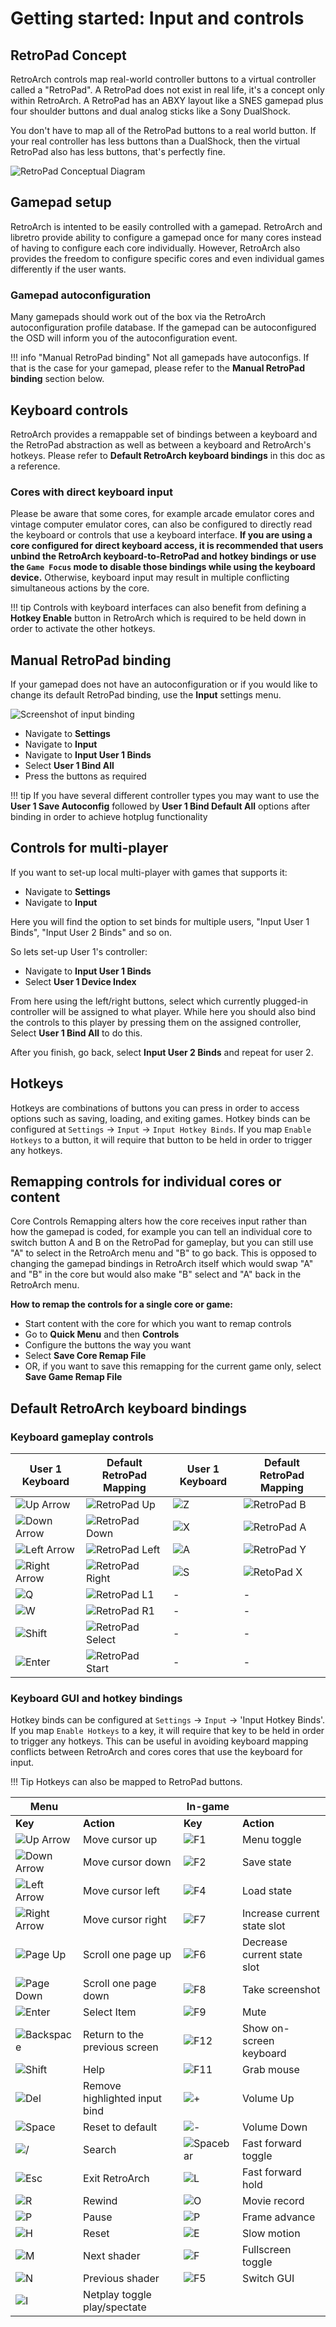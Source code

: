 # Getting started: Input and controls

## RetroPad Concept
RetroArch controls map real-world controller buttons to a virtual controller called a "RetroPad". A RetroPad does not exist in real life, it's a concept only within RetroArch. A RetroPad has an ABXY layout like a SNES gamepad plus four shoulder buttons and dual analog sticks like a Sony DualShock.

You don't have to map all of the RetroPad buttons to a real world button. If your real controller has less buttons than a DualShock, then the virtual RetroPad also has less buttons, that's perfectly fine.

![RetroPad Conceptual Diagram](/image/guides/retropad-conceptual-diagram.png)

## Gamepad setup
RetroArch is intented to be easily controlled with a gamepad. RetroArch and libretro provide ability to configure a gamepad once for many cores instead of having to configure each core individually. However, RetroArch also provides the freedom to configure specific cores and even individual games differently if the user wants.

### Gamepad autoconfiguration
Many gamepads should work out of the box via the RetroArch autoconfiguration profile database. If the gamepad can be autoconfigured the OSD will inform you of the autoconfiguration event.

!!! info "Manual RetroPad binding"
    Not all gamepads have autoconfigs. If that is the case for your gamepad, please refer to the **Manual RetroPad binding** section below.

## Keyboard controls
RetroArch provides a remappable set of bindings between a keyboard and the RetroPad abstraction as well as between a keyboard and RetroArch's hotkeys. Please refer to **Default RetroArch keyboard bindings** in this doc as a reference.

### Cores with direct keyboard input
Please be aware that some cores, for example arcade emulator cores and vintage computer emulator cores, can also be configured to directly read the keyboard or controls that use a keyboard interface. **If you are using a core configured for direct keyboard access, it is recommended that users unbind the RetroArch keyboard-to-RetroPad and hotkey bindings or use the `Game Focus` mode to disable those bindings while using the keyboard device.** Otherwise, keyboard input may result in multiple conflicting simultaneous actions by the core.

!!! tip
    Controls with keyboard interfaces can also benefit from defining a **Hotkey Enable** button in RetroArch which is required to be held down in order to activate the other hotkeys.
    
## Manual RetroPad binding

If your gamepad does not have an autoconfiguration or if you would like to change its default RetroPad binding, use the **Input** settings menu.

![Screenshot of input binding](/image/retroarch/xmb/autoconf.gif)

- Navigate to **Settings**
- Navigate to **Input**
- Navigate to **Input User 1 Binds**
- Select **User 1 Bind All**
- Press the buttons as required

!!! tip
    If you have several different controller types you may want to use the **User 1 Save Autoconfig** followed by **User 1 Bind Default All** options after binding in order to achieve hotplug functionality

## Controls for multi-player 

If you want to set-up local multi-player with games that supports it:

- Navigate to **Settings**
- Navigate to **Input**

Here you will find the option to set binds for multiple users, "Input User 1 Binds", "Input User 2 Binds" and so on.

So lets set-up User 1's controller:

- Navigate to **Input User 1 Binds**
- Select **User 1 Device Index**

From here using the left/right buttons, select which currently plugged-in controller will be assigned to what player. While here you should also bind the controls to this player by pressing them on the assigned controller, Select **User 1 Bind All** to do this.

After you finish, go back, select **Input User 2 Binds** and repeat for user 2.

## Hotkeys
Hotkeys are combinations of buttons you can press in order to access options such as saving, loading, and exiting games. Hotkey binds can be configured at `Settings` → `Input` → `Input Hotkey Binds`. If you map `Enable Hotkeys` to a button, it will require that button to be held in order to trigger any hotkeys.

## Remapping controls for individual cores or content
Core Controls Remapping alters how the core receives input rather than how the gamepad is coded, for example you can tell an individual core to switch button A and B on the RetroPad for gameplay, but you can still use "A" to select in the RetroArch menu and "B" to go back. This is opposed to changing the gamepad bindings in RetroArch itself which would swap "A" and "B" in the core but would also make "B" select and "A" back in the RetroArch menu.

**How to remap the controls for a single core or game:**

* Start content with the core for which you want to remap controls
* Go to **Quick Menu** and then **Controls**
* Configure the buttons the way you want
* Select **Save Core Remap File**
* OR, if you want to save this remapping for the current game only, select **Save Game Remap File**

## Default RetroArch keyboard bindings

### Keyboard gameplay controls

| User 1 Keyboard | Default RetroPad Mapping  | User 1 Keyboard | Default RetroPad Mapping |
|-----------------|---------------------------|-----------------|--------------------------|
| ![Up Arrow](/image/Button_Pack/Keyboard_Mouse/Dark/Keyboard_Black_Arrow_Up.png)    | ![RetroPad Up](../image/retropad/retro_dpad_up.png)       | ![Z](/image/Button_Pack/Keyboard_Mouse/Dark/Keyboard_Black_Z.png)   | ![RetroPad B](../image/retropad/retro_b.png)       |
| ![Down Arrow](/image/Button_Pack/Keyboard_Mouse/Dark/Keyboard_Black_Arrow_Down.png)  | ![RetroPad Down](../image/retropad/retro_dpad_down.png)     | ![X](/image/Button_Pack/Keyboard_Mouse/Dark/Keyboard_Black_X.png)   | ![RetroPad A](../image/retropad/retro_a.png)       |
| ![Left Arrow](/image/Button_Pack/Keyboard_Mouse/Dark/Keyboard_Black_Arrow_Left.png)  | ![RetroPad Left](../image/retropad/retro_dpad_left.png)     | ![A](/image/Button_Pack/Keyboard_Mouse/Dark/Keyboard_Black_A.png)   | ![RetroPad Y](../image/retropad/retro_y.png)       | 
| ![Right Arrow](/image/Button_Pack/Keyboard_Mouse/Dark/Keyboard_Black_Arrow_Right.png) | ![RetroPad Right](../image/retropad/retro_dpad_right.png)    | ![S](/image/Button_Pack/Keyboard_Mouse/Dark/Keyboard_Black_S.png)   | ![RetoPad X](../image/retropad/retro_x.png)       |
| ![Q](/image/Button_Pack/Keyboard_Mouse/Dark/Keyboard_Black_Q.png)     | ![RetroPad L1](../image/retropad/retro_l1.png)            | - | - |
| ![W](/image/Button_Pack/Keyboard_Mouse/Dark/Keyboard_Black_W.png)     | ![RetroPad R1](../image/retropad/retro_r1.png)            | - | - |
| ![Shift](/image/Button_Pack/Keyboard_Mouse/Dark/Keyboard_Black_Shift.png) | ![RetroPad Select](../image/retropad/retro_select.png)        | - | - |
| ![Enter](/image/Button_Pack/Keyboard_Mouse/Dark/Keyboard_Black_Enter.png) | ![RetroPad Start](../image/retropad/retro_start.png)         | - | - |


### Keyboard GUI and hotkey bindings

Hotkey binds can be configured at `Settings` → `Input` → 'Input Hotkey Binds'. If you map `Enable Hotkeys` to a key, it will require that key to be held in order to trigger any hotkeys. This can be useful in avoiding keyboard mapping conflicts between RetroArch and cores cores that use the keyboard for input.

!!! Tip
    Hotkeys can also be mapped to RetroPad buttons.

Menu                        ||In-game      ||
------------- | ------------ |------------- | ------------ 
**Key**       | **Action**   |**Key**       |**Action**
![Up Arrow](/image/Button_Pack/Keyboard_Mouse/Dark/Keyboard_Black_Arrow_Up.png)    | Move cursor up                  |![F1](/image/Button_Pack/Keyboard_Mouse/Dark/Keyboard_Black_F1.png)    | Menu toggle
![Down Arrow](/image/Button_Pack/Keyboard_Mouse/Dark/Keyboard_Black_Arrow_Down.png)  | Move cursor down                |![F2](/image/Button_Pack/Keyboard_Mouse/Dark/Keyboard_Black_F2.png)    | Save state
![Left Arrow](/image/Button_Pack/Keyboard_Mouse/Dark/Keyboard_Black_Arrow_Left.png)  | Move cursor left                |![F4](/image/Button_Pack/Keyboard_Mouse/Dark/Keyboard_Black_F4.png)    | Load state
![Right Arrow](/image/Button_Pack/Keyboard_Mouse/Dark/Keyboard_Black_Arrow_Right.png) | Move cursor right               |![F7](/image/Button_Pack/Keyboard_Mouse/Dark/Keyboard_Black_F7.png)    | Increase current state slot
![Page Up](/image/Button_Pack/Keyboard_Mouse/Dark/Keyboard_Black_Page_Up.png)     | Scroll one page up              |![F6](/image/Button_Pack/Keyboard_Mouse/Dark/Keyboard_Black_F6.png)    | Decrease current state slot
![Page Down](/image/Button_Pack/Keyboard_Mouse/Dark/Keyboard_Black_Page_Down.png)   | Scroll one page down            |![F8](/image/Button_Pack/Keyboard_Mouse/Dark/Keyboard_Black_F8.png)    | Take screenshot
![Enter](/image/Button_Pack/Keyboard_Mouse/Dark/Keyboard_Black_Enter.png)       | Select Item                       |![F9](/image/Button_Pack/Keyboard_Mouse/Dark/Keyboard_Black_F9.png)    | Mute
![Backspace](/image/Button_Pack/Keyboard_Mouse/Dark/Keyboard_Black_Backspace.png)   | Return to the previous screen  |![F12](/image/Button_Pack/Keyboard_Mouse/Dark/Keyboard_Black_F12.png)   | Show on-screen keyboard
![Shift](/image/Button_Pack/Keyboard_Mouse/Dark/Keyboard_Black_Shift.png)       | Help                            |![F11](/image/Button_Pack/Keyboard_Mouse/Dark/Keyboard_Black_F11.png)   | Grab mouse
![Del](/image/Button_Pack/Keyboard_Mouse/Dark/Keyboard_Black_Del.png)         | Remove highlighted input bind | ![+](/image/Button_Pack/Keyboard_Mouse/Dark/Keyboard_Black_Plus.png)  | Volume Up
![Space](/image/Button_Pack/Keyboard_Mouse/Dark/Keyboard_Black_Space.png)       | Reset to default | ![-](/image/Button_Pack/Keyboard_Mouse/Dark/Keyboard_Black_Minus.png) | Volume Down
![/](/image/Button_Pack/Keyboard_Mouse/Dark/Keyboard_Black_Slash.png)  | Search  | ![Spacebar](/image/Button_Pack/Keyboard_Mouse/Dark/Keyboard_Black_Space.png) | Fast forward toggle | 
![Esc](/image/Button_Pack/Keyboard_Mouse/Dark/Keyboard_Black_Esc.png)  | Exit RetroArch   | ![L](/image/Button_Pack/Keyboard_Mouse/Dark/Keyboard_Black_L.png) | Fast forward hold | 
![R](/image/Button_Pack/Keyboard_Mouse/Dark/Keyboard_Black_R.png) | Rewind | ![O](/image/Button_Pack/Keyboard_Mouse/Dark/Keyboard_Black_O.png) | Movie record |
![P](/image/Button_Pack/Keyboard_Mouse/Dark/Keyboard_Black_P.png) | Pause| ![P](/image/Button_Pack/Keyboard_Mouse/Dark/Keyboard_Black_K.png) | Frame advance |
![H](/image/Button_Pack/Keyboard_Mouse/Dark/Keyboard_Black_H.png)  | Reset | ![E](/image/Button_Pack/Keyboard_Mouse/Dark/Keyboard_Black_E.png)     | Slow motion |
![M](/image/Button_Pack/Keyboard_Mouse/Dark/Keyboard_Black_M.png)  | Next shader| ![F](/image/Button_Pack/Keyboard_Mouse/Dark/Keyboard_Black_F.png) | Fullscreen toggle | 
![N](/image/Button_Pack/Keyboard_Mouse/Dark/Keyboard_Black_N.png)     | Previous shader | ![F5](/image/Button_Pack/Keyboard_Mouse/Dark/Keyboard_Black_F5.png)| Switch GUI |
![I](/image/Button_Pack/Keyboard_Mouse/Dark/Keyboard_Black_I.png)     | Netplay toggle play/spectate |  | |

